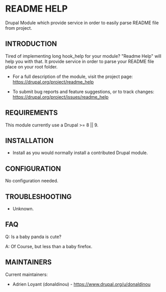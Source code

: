 README HELP
=========================

Drupal Module which provide service in order to easily parse README file
from project.


INTRODUCTION
------------

Tired of implementing long hook_help for your module?
"Readme Help" will help you with that.
It provide service in order to parse your README file place on your root folder.


 * For a full description of the module, visit the project page:
   https://drupal.org/project/readme_help

 * To submit bug reports and feature suggestions, or to track changes:
   https://drupal.org/project/issues/readme_help


REQUIREMENTS
------------

This module currently use a Drupal >= 8 || 9.


INSTALLATION
------------

 * Install as you would normally install a contributed Drupal module.


CONFIGURATION
-------------

No configuration needed.


TROUBLESHOOTING
---------------

 * Unknown.

FAQ
---

Q: Is a baby panda is cute?

A: Of Course, but less than a baby firefox.

MAINTAINERS
-----------

Current maintainers:
 * Adrien Loyant (donaldinou) - https://www.drupal.org/u/donaldinou
